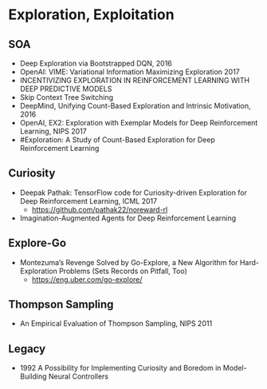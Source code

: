 # Exploration, Exploitation

## SOA
- Deep Exploration via Bootstrapped DQN, 2016
- OpenAI: VIME: Variational Information Maximizing Exploration 2017
- INCENTIVIZING EXPLORATION IN REINFORCEMENT LEARNING WITH DEEP PREDICTIVE MODELS
- Skip Context Tree Switching
- DeepMind, Unifying Count-Based Exploration and Intrinsic Motivation, 2016
- OpenAI, EX2: Exploration with Exemplar Models for Deep Reinforcement Learning, NIPS 2017
- #Exploration: A Study of Count-Based Exploration for Deep Reinforcement Learning

## Curiosity
- Deepak Pathak: TensorFlow code for Curiosity-driven Exploration for Deep Reinforcement Learning, ICML 2017
	- https://github.com/pathak22/noreward-rl
- Imagination-Augmented Agents for Deep Reinforcement Learning

## Explore-Go
- Montezuma’s Revenge Solved by Go-Explore, a New Algorithm for Hard-Exploration Problems (Sets Records on Pitfall, Too)
	- https://eng.uber.com/go-explore/

## Thompson Sampling
- An Empirical Evaluation of Thompson Sampling, NIPS 2011

## Legacy
- 1992 A Possibility for Implementing Curiosity and Boredom in Model-Building Neural Controllers
